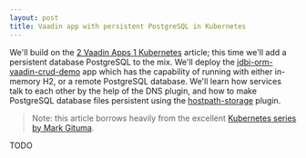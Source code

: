 ```yaml
---
layout: post
title: Vaadin app with persistent PostgreSQL in Kubernetes
---
```


We'll build on the [2 Vaadin Apps 1 Kubernetes](../2-vaadin-apps-1-kubernetes/) article;
this time we'll add a persistent database PostgreSQL to the mix.
We'll deploy the [jdbi-orm-vaadin-crud-demo](https://github.com/mvysny/jdbi-orm-vaadin-crud-demo)
app which has the capability of running with either in-memory H2, or a remote PostgreSQL
database. We'll learn how services talk to each other by the help of the DNS plugin,
and how to make PostgreSQL database files persistent using the [hostpath-storage](https://microk8s.io/docs/addon-hostpath-storage)
plugin.

> Note: this article borrows heavily from the excellent
[Kubernetes series by Mark Gituma](https://markgituma.medium.com/kubernetes-local-to-production-with-django-3-postgres-with-migrations-on-minikube-31f2baa8926e).

TODO
